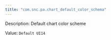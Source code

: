 ```yaml
---
title: "com.snc.pa.chart_default_color_schema"
---
```


Description: Default chart color scheme

Value: `Default UI14`